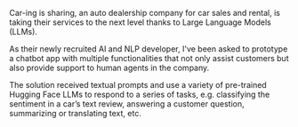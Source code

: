 Car-ing is sharing, an auto dealership company for car sales and rental, is taking their services to the next level thanks to Large Language Models (LLMs).

As their newly recruited AI and NLP developer, I've been asked to prototype a chatbot app with multiple functionalities that not only assist customers but also provide support to human agents in the company.

The solution received textual prompts and use a variety of pre-trained Hugging Face LLMs to respond to a series of tasks, e.g. classifying the sentiment in a car’s text review, answering a customer question, summarizing or translating text, etc.
